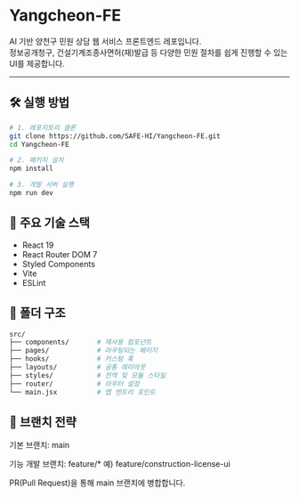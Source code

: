 # Yangcheon-FE

AI 기반 양천구 민원 상담 웹 서비스 프론트엔드 레포입니다.  
정보공개청구, 건설기계조종사면허(재)발급 등 다양한 민원 절차를 쉽게 진행할 수 있는 UI를 제공합니다.

---

## 🛠 실행 방법

```bash
# 1. 레포지토리 클론
git clone https://github.com/SAFE-HI/Yangcheon-FE.git
cd Yangcheon-FE

# 2. 패키지 설치
npm install

# 3. 개발 서버 실행
npm run dev
```


## 📌 주요 기술 스택
- React 19
- React Router DOM 7
- Styled Components
- Vite
- ESLint


## 📁 폴더 구조
```bash
src/
├── components/       # 재사용 컴포넌트
├── pages/            # 라우팅되는 페이지
├── hooks/            # 커스텀 훅
├── layouts/          # 공통 레이아웃
├── styles/           # 전역 및 모듈 스타일
├── router/           # 라우터 설정
└── main.jsx          # 앱 엔트리 포인트
```


## 🌿 브랜치 전략
기본 브랜치: main

기능 개발 브랜치: feature/*
예) feature/construction-license-ui

PR(Pull Request)을 통해 main 브랜치에 병합합니다.
